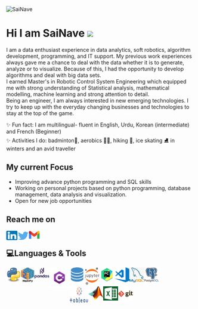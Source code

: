 </a><img src="https://komarev.com/ghpvc/?username=SaiNave&style=flat&label=Profile visits" alt="SaiNave" /></a>
<!--</a>[![Visits Badge](https://badges.pufler.dev/years/SaiNave)](https://badges.pufler.dev)</a>!-->
# Hi I am SaiNave <img src="https://media.giphy.com/media/hvRJCLFzcasrR4ia7z/giphy.gif" width="30px">
I am a data enthusiast experience in  data analytics, soft robotics, algorithm development, programming, and IT support. 
My previous work experiences always gave me a chance to deal with the data  whether it is to generate, analyze or to visualize. 
Because of this, I had the opportunity to develop algorithms and deal with big data sets.<br/>
I earned Master's in Robotic Control System Engineering which equipped me with strong understanding of Statistical analysis, mathematical modelling, machine learning and strong attention to detail.<br/>
Being an engineer, I am always interested in new emerging technologies. I try to keep up with the everyday changing businesses and technologies to stay at the top of the game.

✨ Fun fact: I am multilingual- fluent in English, Urdu, Korean (intermediate) and French (Beginner)
</br>✨ Activities I do: badminton🏸, aerobics 🏃‍♀️, hiking 🥾, ice skating ⛸️ in winters and an avid traveller

## My current Focus
- Improving advance python programming and SQL skills
- Working on personal projects based on python programming, database management, data analysis and visualization.
- Open for new job opportunities


## Reach me on
[<img align ="left" alt="SaiNave's LinkedIN" height ="25" width="30" src="logos/linkedin_icon.png"/>](https://www.linkedin.com/in/sairah-naveed)
[<img align ="left" alt="SaiNave's Twitter" heightt ="25" width="30" src="logos/twitter_icon.png"/>](https://twitter.com/NaveedSairah)
[<img align ="left" alt="g_logo" width="30" src="logos/g_logo.png"/>](mailto:nave.sai25@gmail.com)
<br/>

## 💻Languages & Tools
</p> 
<img align="left" alt= "python_logo" width="40" src="logos/python_logo.png"   />
<img align="left" alt= "numpy_logo" Height = "40" width="35" src="logos/numpy.png"   />
<img align="left" alt= "pandas_logo" width="40" src="logos/pandas.png"   />
<img align="left" alt= "Csharp_Logo" width="55" src="logos/Csharp_Logo.png"  />
<img align="left" alt= "sql_logo" width="40" src="logos/sql_logo.png"   />
<img align="left" alt= "Jupyter_logo" width="40" src="logos/Jupyter_logo.png"   />
<img align="left" alt= "pycharm_logo" width="40" src="logos/pycharm_logo.png"   />
<img align="left" alt= "vscode_logo" width="40" src="logos/vscode_logo.png"   />
<img align="left" alt= "my_sql_logo" width="40" src="logos/my_sql_logo.png"   />
<img align="left" alt= "postgresql_logo" width="40" src="logos/postgresql_logo.png"   />

<br />
<br />
<br />

<img align="left" alt= "Tableau_logo" height = "45" width="50" src="logos/Tableau_logo.png"   />
<img align="left" alt= "Maltab_Logo" width="40" src="logos/Matlab_Logo.png"  /></a>
<img align="left" alt= "excel" width="40" src="logos/excel.png" /></a> 
</a><img align="left" alt= "git_logo" width="40" src="logos/git_logo.png"   />
</p>
<br />
<br />
<!--<p align="left"><img align="center" src="https://github-readme-stats.vercel.app/api?username=SaiNave&theme=light&show_icons=true" alt="SaiNave" /></p>!-->




                                                                                                                                         





